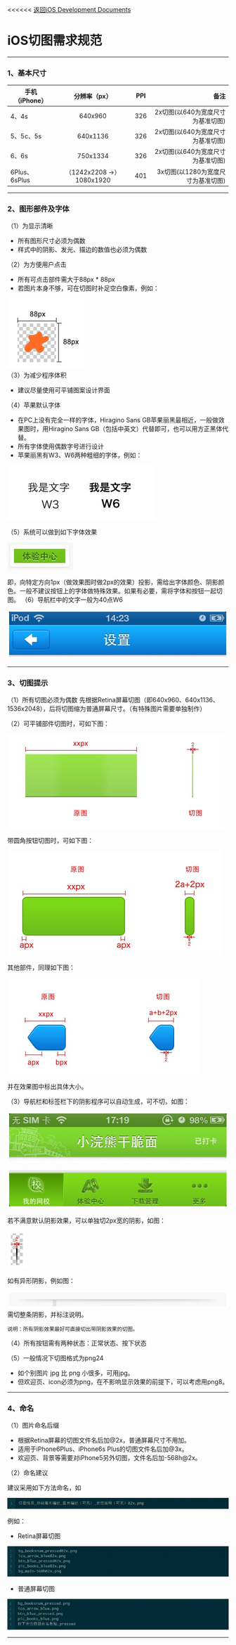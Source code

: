 
<<<<<< [返回iOS Development Documents](../README.md)


# iOS切图需求规范

---
### 1、基本尺寸

| 手机（iPhone）  | 分辨率（px）                |   PPI   |           备注                |
| ------------- |:-------------------------:| :------:|------------------------------:|
| 4、4s          | 640x960                   |   326  | 2x切图(以640为宽度尺寸为基准切图)   |
| 5、5c、5s      | 640x1136                  |   326  | 2x切图(以640为宽度尺寸为基准切图)   |
| 6、6s          | 750x1334                  |   326  | 2x切图(以640为宽度尺寸为基准切图)   |
| 6Plus、6sPlus  | （1242x2208 ->）1080x1920  |   401  |  3x切图(以1280为宽度尺寸为基准切图)|

---
### 2、图形部件及字体

（1）为显示清晰

* 所有图形尺寸必须为偶数
* 样式中的阴影、发光、描边的数值也必须为偶数

（2）为方便用户点击

* 所有可点击部件需大于88px * 88px
* 若图片本身不够，可在切图时补足空白像素，例如：

![补足切图](1_buzuqietu.png)  
（3）为减少程序体积

* 建议尽量使用可平铺图案设计界面

（4）苹果默认字体

* 在PC上没有完全一样的字体，Hiragino Sans GB苹果丽黑最相近，一般做效果图时，用Hiragino Sans GB（包括中英文）代替即可，也可以用方正黑体代替。
* 所有字体使用偶数字号进行设计
* 苹果丽黑有W3、W6两种粗细的字体，例如：

![W3、W6字体对比](2_W3W6ziti.png)

（5）系统可以做到如下字体效果

![字体效果](3_zitixiaoguo.png)

即，向特定方向1px（做效果图时做2px的效果）投影，需给出字体颜色、阴影颜色。一般不建议按钮上的字体做特殊效果。如果有必要，需将字体和按钮一起切图。
（6）导航栏中的文字一般为40点W6

![导航栏字体](4_daohanglan.png)

---
### 3、切图提示
（1）所有切图必须为偶数
先根据Retina屏幕切图（即640x960、640x1136、1536x2048），后将切图缩为普通屏幕尺寸。（有特殊图片需要单独制作）

（2）可平铺部件切图时，可如下图：

![平铺部件切图](5_pingpubujian.png)

带圆角按钮切图时，可如下图：

![圆角部件切图](6_yuanjiaobujian.png)

其他部件，同理如下图：

![其他部件切图](7_qitabujian.png)

并在效果图中标出具体大小。

（3）导航栏和标签栏下的阴影程序可以自动生成，可不切，如图：

![导航栏自动阴影效果](8_daohanglan.png)

![标签栏自动阴影效果](9_biaoqianlan.png)

若不满意默认阴影效果，可以单独切2px宽的阴影，如图：

![2px阴影](10_2pxyinying.png)

如有异形阴影，例如图：

![异形阴影](11_yixingyinying.png)
需切整条阴影，并标注说明。

`说明：所有阴影效果最好可直接切出带阴影效果的切图。`

（4）所有按钮需有两种状态：正常状态、按下状态

（5）一般情况下切图格式为png24

* 如个别图片 jpg 比 png 小很多，可用jpg。
* 但欢迎页、icon必须为png，在不影响显示效果的前提下，可以考虑用png8。

---
### 4、命名

（1）图片命名后缀

* 根据Retina屏幕的切图文件名后加@2x，普通屏幕尺寸不用加。
* 适用于iPhone6Plus、iPhone6s Plus的切图文件名后加@3x。
* 欢迎页、背景等需要对iPhone5另外切图，文件名后加-568h@2x。

（2）命名建议

建议采用如下方法命名，如

![命名建议](12_mingmingjianyi.png)

例如：

* Retina屏幕切图

![Retina屏幕切图](13_Retinapingmu.png)

* 普通屏幕切图

![普通屏幕切图](14_putongpingmu.png)

---